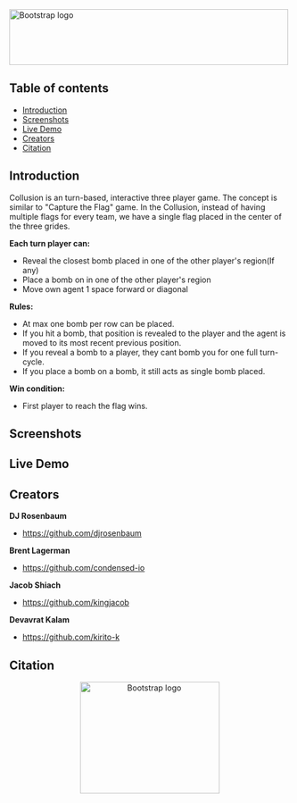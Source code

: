 <img src="https://github.com/kirito-k/Collusion/blob/master/htdocs/img/logo_collusion.svg" alt="Bootstrap logo" width="500" height="100">


## Table of contents
* [Introduction](#introduction)
* [Screenshots](#screenshots)
* [Live Demo](#live-demo)
* [Creators](#creators)
* [Citation](#citation)


## Introduction

<p>Collusion is an turn-based, interactive three player game. The concept is similar to "Capture the Flag" game. In the Collusion, instead of having multiple flags for every team, we have a single flag placed in the center of the three grides.</p>

**Each turn player can:**
* Reveal the closest bomb placed in one of the other player's region(If any)
* Place a bomb on in one of the other player's region
* Move own agent 1 space forward or diagonal

**Rules:**
* At max one bomb per row can be placed.
* If you hit a bomb, that position is revealed to the player and the agent is moved to its most recent previous position. 
* If you reveal a bomb to a player, they cant bomb you for one full turn-cycle.
* If you place a bomb on a bomb, it still acts as single bomb placed.

**Win condition:**
* First player to reach the flag wins.

## Screenshots
## Live Demo
## Creators
**DJ Rosenbaum**
- <https://github.com/djrosenbaum>

**Brent Lagerman**
- <https://github.com/condensed-io>

**Jacob Shiach**
- <https://github.com/kingjacob>

**Devavrat Kalam**
- <https://github.com/kirito-k>

## Citation
<p align="center">
  <a href="https://getbootstrap.com/">
    <img src="https://ethnewyork.com/src/assets/images/ETHNewYork-logo-large.svg" alt="Bootstrap logo" width="250" height="200">
  </a>
</p>
